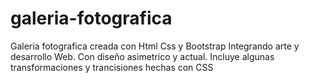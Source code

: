 # galeria-fotografica
Galeria fotografica creada con Html Css y Bootstrap Integrando arte y desarrollo Web. Con diseño asimetrico y actual. Incluye algunas transformaciones y trancisiones hechas con CSS
